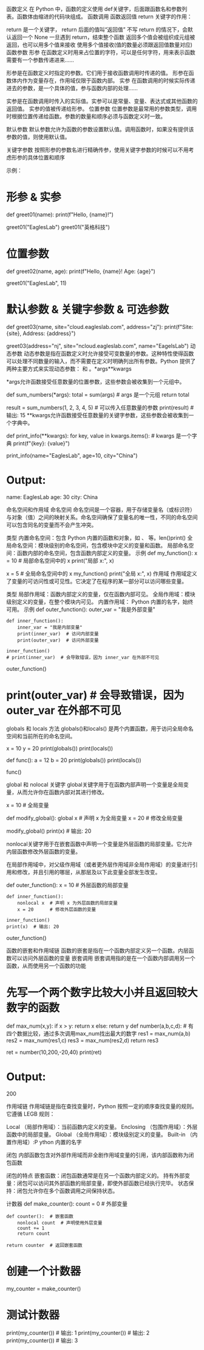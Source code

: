 函数定义
在 Python 中，函数的定义使用 def关键字，后面跟函数名和参数列表。函数体由缩进的代码块组成。
函数调用
函数返回值
return 关键字的作用：

return 是一个关键字， return 后面的值叫“返回值”
不写 return 的情况下，会默认返回一个 None
一旦遇到 return，结束整个函数
返回多个值会被组织成元组被返回，也可以用多个值来接收
使用多个值接收(值的数量必须跟返回值数量对应)
函数参数
形参
在函数定义时用来占位置的字符，可以是任何字符，用来表示函数需要有一个参数传递进来……

形参是在函数定义时指定的参数。它们用于接收函数调用时传递的值。
形参在函数体内作为变量存在，作用域仅限于函数内部。
实参
在函数调用的时候实际传递进去的参数，是一个具体的值，参与函数内部的处理……

实参是在函数调用时传入的实际值。实参可以是常量、变量、表达式或其他函数的返回值。
实参的值被传递给形参。
位置参数
位置参数是最常用的参数类型，调用时根据位置传递给函数。参数的数量和顺序必须与函数定义时一致。

默认参数
默认参数允许为函数的参数设置默认值。调用函数时，如果没有提供该参数的值，则使用默认值。

关键字参数
按照形参的参数名进行精确传参，使用关键字参数的时候可以不用考虑形参的具体位置和顺序

示例：

# 形参 & 实参
def greet01(name):
    print(f"Hello, {name}!")
    
greet01("EaglesLab") 
greet01("英格科技")

# 位置参数
def greet02(name, age):
    print(f"Hello, {name}! Age: {age}")

greet01("EaglesLab", 11)

# 默认参数 & 关键字参数 & 可选参数
def greet03(name, site="cloud.eagleslab.com", address="zj"):
    print(f"Site: {site}, Address: {address}")

greet03(address="nj", site="ncloud.eagleslab.com", name="EagelsLab")
动态参数
动态参数是指在函数定义时允许接受可变数量的参数。这种特性使得函数可以处理不同数量的输入，而不需要在定义时明确列出所有参数。Python 提供了两种主要方式来实现动态参数： 和 。*args**kwargs

*args允许函数接受任意数量的位置参数，这些参数会被收集到一个元组中。

def sum_numbers(*args):
    total = sum(args)  # args 是一个元组
    return total

result = sum_numbers(1, 2, 3, 4, 5)  # 可以传入任意数量的参数
print(result)  # 输出: 15
**kwargs允许函数接受任意数量的关键字参数，这些参数会被收集到一个字典中。

def print_info(**kwargs):
    for key, value in kwargs.items():  # kwargs 是一个字典
        print(f"{key}: {value}")

print_info(name="EaglesLab", age=10, city="China")

# Output:
name: EaglesLab
age: 30
city: China

命名空间和作用域
命名空间
命名空间是一个容器，用于存储变量名（或标识符）与对象（值）之间的映射关系。命名空间确保了变量名的唯一性，不同的命名空间可以包含同名的变量而不会产生冲突。

类型
内置命名空间：包含 Python 内置的函数和对象，如 、 等。len()print()
全局命名空间：模块级别的命名空间，包含模块中定义的变量和函数。
局部命名空间：函数内部的命名空间，包含函数内部定义的变量。
示例
def my_function():
    x = 10  # 局部命名空间中的 x
    print("局部 x:", x)

x = 5  # 全局命名空间中的 x
my_function()
print("全局 x:", x)
作用域
作用域定义了变量的可访问性或可见性。它决定了在程序的某一部分可以访问哪些变量。

类型
局部作用域：函数内部定义的变量，仅在函数内部可见。
全局作用域：模块级别定义的变量，在整个模块内可见。
内置作用域： Python 内置的名字，始终可用。
示例
def outer_function():
    outer_var = "我是外部变量"

    def inner_function():
        inner_var = "我是内部变量"
        print(inner_var)  # 访问内部变量
        print(outer_var)  # 访问外部变量

    inner_function()
    # print(inner_var)  # 会导致错误，因为 inner_var 在外部不可见

outer_function()
# print(outer_var)  # 会导致错误，因为 outer_var 在外部不可见

globals 和 locals 方法
globals()和locals() 是两个内置函数，用于访问全局命名空间和当前所在的命名空间。 

x = 10
y = 20
print(globals())
print(locals())

def func():
    a = 12
    b = 20
    print(globals())
    print(locals())

func()

global 和 nolocal 关键字
global关键字用于在函数内部声明一个变量是全局变量，从而允许你在函数内部对其进行修改。

x = 10  # 全局变量

def modify_global():
    global x  # 声明 x 为全局变量
    x = 20    # 修改全局变量

modify_global()
print(x)  # 输出: 20

nonlocal关键字用于在嵌套函数中声明一个变量是外层函数的局部变量。它允许内层函数修改外层函数的变量。

在局部作用域中，对父级作用域（或者更外层作用域非全局作用域）的变量进行引用和修改，并且引用的哪层，从那层及以下此变量全部发生改变。

def outer_function():
    x = 10  # 外层函数的局部变量

    def inner_function():
        nonlocal x  # 声明 x 为外层函数的局部变量
        x = 20      # 修改外层函数的变量

    inner_function()
    print(x)  # 输出: 20

outer_function()





函数的嵌套和作用域链
函数的嵌套是指在一个函数内部定义另一个函数。内层函数可以访问外层函数的变量
嵌套调用
嵌套调用指的是在一个函数内部调用另一个函数，从而使用另一个函数的功能

# 先写一个两个数字比较大小并且返回较大数字的函数
def max_num(x,y):
    if x > y:
        return x
    else:
        return y
def number(a,b,c,d):    # 有四个数据比较，通过多次调用max_num找出最大的数字
    res1 = max_num(a,b)
    res2 = max_num(res1,c)
    res3 = max_num(res2,d)
    return res3

ret = number(10,200,-20,40)
print(ret)

# Output:
200

作用域链
作用域链是指在查找变量时，Python 按照一定的顺序查找变量的规则。它遵循 LEGB 规则：

Local （局部作用域）：当前函数内定义的变量。
Enclosing （包围作用域）：外层函数中的局部变量。
Global （全局作用域）：模块级别定义的变量。
Built-in （内置作用域）:P ython 内置的名字

闭包
内部函数包含对外部作用域而非全剧作用域变量的引用，该内部函数称为闭包函数

闭包的特点
嵌套函数：闭包函数通常是在另一个函数内部定义的。
持有外部变量：闭包可以访问其外部函数的局部变量，即使外部函数已经执行完毕。
状态保持：闭包允许你在多个函数调用之间保持状态。

计数器
def make_counter():
    count = 0  # 外部变量

    def counter():  # 嵌套函数
        nonlocal count  # 声明使用外层变量
        count += 1
        return count

    return counter  # 返回嵌套函数

# 创建一个计数器
my_counter = make_counter()

# 测试计数器
print(my_counter())  # 输出: 1
print(my_counter())  # 输出: 2
print(my_counter())  # 输出: 3